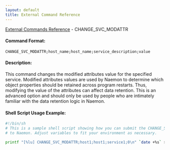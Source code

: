 ```yaml
---
layout: default
title: External Command Reference
---
```


<!--
************************************************
* AUTO GENERATED PAGE - USE ./update SCRIPT
************************************************
-->

<span class="glyphicon glyphicon-arrow-up"></span><a href="index.html"> External Commands Reference</a> - CHANGE_SVC_MODATTR<br>


#### Command Format:

`CHANGE_SVC_MODATTR;host_name;host_name;service_description;value`

#### Description:

This command changes the modified attributes value for the specified service. Modified attributes values are used by Naemon to determine which object properties should be retained across program restarts. Thus, modifying the value of the attributes can affect data retention. This is an advanced option and should only be used by people who are intimately familiar with the data retention logic in Naemon.

#### Shell Script Usage Example:

```sh
#!/bin/sh
# This is a sample shell script showing how you can submit the CHANGE_SVC_MODATTR command
# to Naemon. Adjust variables to fit your environment as necessary.

printf "[%lu] CHANGE_SVC_MODATTR;host1;host1;service1;0\n" `date +%s` > /var/lib/naemon/naemon.cmd
```



